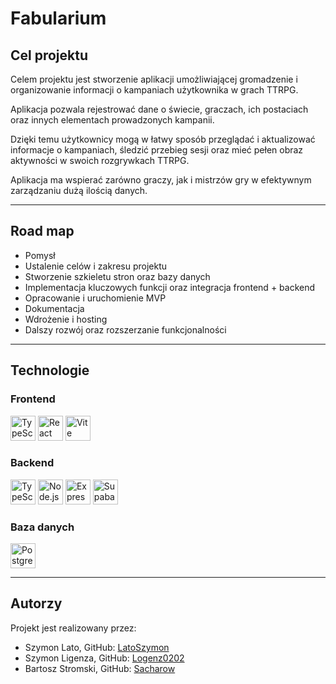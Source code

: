 # Fabularium

## Cel projektu

Celem projektu jest stworzenie aplikacji umożliwiającej gromadzenie i organizowanie informacji o kampaniach użytkownika w grach TTRPG.

Aplikacja pozwala rejestrować dane o świecie, graczach, ich postaciach oraz innych elementach prowadzonych kampanii.

Dzięki temu użytkownicy mogą w łatwy sposób przeglądać i aktualizować informacje o kampaniach, śledzić przebieg sesji oraz mieć pełen obraz aktywności w swoich rozgrywkach TTRPG.

Aplikacja ma wspierać zarówno graczy, jak i mistrzów gry w efektywnym zarządzaniu dużą ilością danych.

---

## Road map

- Pomysł
- Ustalenie celów i zakresu projektu
- Stworzenie szkieletu stron oraz bazy danych
- Implementacja kluczowych funkcji oraz integracja frontend + backend
- Opracowanie i uruchomienie MVP
- Dokumentacja
- Wdrożenie i hosting
- Dalszy rozwój oraz rozszerzanie funkcjonalności

---

## Technologie

### Frontend

<p align="left">
  <img src="https://cdn.jsdelivr.net/gh/devicons/devicon/icons/typescript/typescript-original.svg" alt="TypeScript" width="40" height="40"/>
  <img src="https://cdn.jsdelivr.net/gh/devicons/devicon/icons/react/react-original.svg" alt="React" width="40" height="40"/>
  <img src="https://cdn.jsdelivr.net/gh/devicons/devicon/icons/vite/vite-original.svg" alt="Vite" width="40" height="40"/>
</p>

### Backend

<p align="left">
  <img src="https://cdn.jsdelivr.net/gh/devicons/devicon/icons/typescript/typescript-original.svg" alt="TypeScript" width="40" height="40"/>
  <img src="https://cdn.jsdelivr.net/gh/devicons/devicon/icons/nodejs/nodejs-original.svg" alt="Node.js" width="40" height="40"/>
  <img src="https://cdn.jsdelivr.net/gh/devicons/devicon/icons/express/express-original.svg" alt="Express" width="40" height="40"/>
  <img src="https://cdn.jsdelivr.net/gh/devicons/devicon/icons/supabase/supabase-original.svg" alt="Supabase" width="40" height="40"/>
</p>

### Baza danych

<p align="left">
  <img src="https://cdn.jsdelivr.net/gh/devicons/devicon/icons/postgresql/postgresql-original.svg" alt="PostgreSQL" width="40" height="40"/>
</p>

---

## Autorzy

Projekt jest realizowany przez:
- Szymon Lato, GitHub: [LatoSzymon](https://github.com/LatoSzymon)
- Szymon Ligenza, GitHub: [Logenz0202](https://github.com/Logenz0202)
- Bartosz Stromski, GitHub: [Sacharow](https://github.com/Sacharow)
